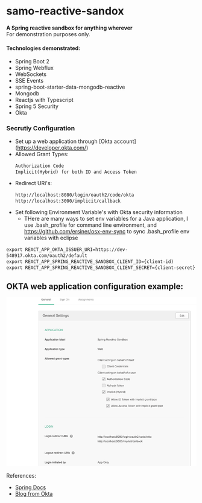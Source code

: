 # samo-reactive-sandox
<strong>A Spring reactive sandbox for anything wherever </strong>  
For demonstration purposes only. 
#### Technologies demonstrated: 
* Spring Boot 2  
* Spring Webflux  
* WebSockets 
* SSE Events
* spring-boot-starter-data-mongodb-reactive
* Mongodb  
* Reactjs with Typescript  
* Spring 5 Security  
* Okta
### Secrutiy Configuration
* Set up a web application through [Okta account] (https://developer.okta.com/)  
* Allowed Grant Types:  
  ```
  Authorization Code
  Implicit(Hybrid) for both ID and Access Token  
  ```  
* Redirect URi's:  
  ```
  http://localhost:8080/login/oauth2/code/okta	
  http://localhost:3000/implicit/callback  
  ```
* Set following Environment Variable's with Okta security information  
  - THere are many ways to set env variables for a Java application, I use .bash_profile for command line environment, and  https://github.com/ersiner/osx-env-sync to sync .bash_profile env variables with eclipse  
```
export REACT_APP_OKTA_ISSUER_URI=https://dev-548917.okta.com/oauth2/default
export REACT_APP_SPRING_REACTIVE_SANDBOX_CLIENT_ID={client-id)
export REACT_APP_SPRING_REACTIVE_SANDBOX_CLIENT_SECRET={client-secret}
```  

## OKTA web application configuration example:    
![sec](resources/images/sec.png)  


References: 
* [Spring Docs](https://docs.spring.io/spring-framework/docs/5.0.0.BUILD-SNAPSHOT/spring-framework-reference/html/web-reactive.html)  
* [Blog from Okta](https://developer.okta.com/blog/2018/09/21/reactive-programming-with-spring)     

